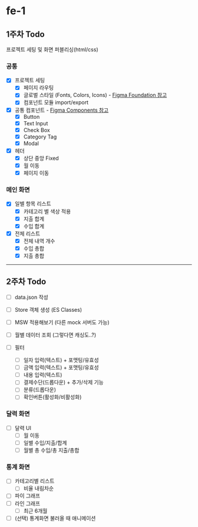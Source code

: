 # fe-1

## 1주차 Todo

프로젝트 세팅 및 화면 퍼블리싱(html/css)

### 공통

- [x] 프로젝트 세팅
  - [x] 페이지 라우팅
  - [x] 글로벌 스타일 (Fonts, Colors, Icons) - [Figma Foundation 참고](https://www.figma.com/design/feQNFVR3cniIfF1u0DSqxM/WEB_%EA%B0%80%EA%B3%84%EB%B6%80%EC%84%9C%EB%B9%84%EC%8A%A4?node-id=9748-28199)
  - [x] 컴포넌트 모듈 import/export
- [x] 공통 컴포넌트 - [Figma Components 참고](https://www.figma.com/design/feQNFVR3cniIfF1u0DSqxM/WEB_%EA%B0%80%EA%B3%84%EB%B6%80%EC%84%9C%EB%B9%84%EC%8A%A4?node-id=41-67)
  - [x] Button
  - [x] Text Input
  - [x] Check Box
  - [x] Category Tag
  - [x] Modal
- [x] 헤더
  - [x] 상단 중앙 Fixed
  - [x] 월 이동
  - [x] 페이지 이동

### 메인 화면

- [x] 일별 항목 리스트
  - [x] 카테고리 별 색상 적용
  - [x] 지출 합계
  - [x] 수입 합계
- [x] 전체 리스트
  - [x] 전체 내역 개수
  - [x] 수입 총합
  - [x] 지출 총합

---

## 2주차 Todo

- [ ] data.json 작성
- [ ] Store 객체 생성 (ES Classes)
- [ ] MSW 적용해보기 (다른 mock 서버도 가능)
- [ ] 월별 데이터 조회 (그렇다면 캐싱도..?)

- [ ] 필터
  - [ ] 일자 입력(텍스트) + 포맷팅/유효성
  - [ ] 금액 입력(텍스트) + 포맷팅/유효성
  - [ ] 내용 입력(텍스트)
  - [ ] 결제수단(드롭다운) + 추가/삭제 기능
  - [ ] 분류(드롭다운)
  - [ ] 확인버튼(활성화/비활성화)

### 달력 화면

- [ ] 달력 UI
  - [ ] 월 이동
  - [ ] 일별 수입/지출/합계
  - [ ] 월별 총 수입/총 지출/총합

### 통계 화면

- [ ] 카테고리별 리스트
  - [ ] 비율 내림차순
- [ ] 파이 그래프
- [ ] 라인 그래프
  - [ ] 최근 6개월
- [ ] (선택) 통계화면 불러올 때 애니메이션
